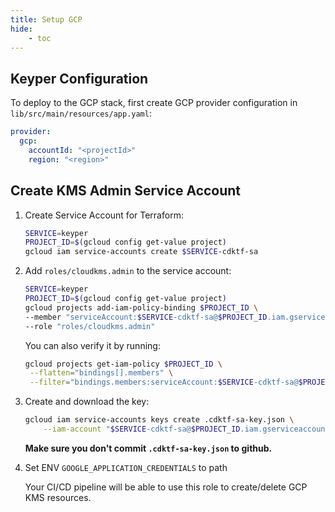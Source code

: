 ```yaml
---
title: Setup GCP
hide:
    - toc
---
```


## Keyper Configuration

To deploy to the GCP stack, first create GCP provider configuration in `lib/src/main/resources/app.yaml`:

```yaml
provider:
  gcp:
    accountId: "<projectId>"
    region: "<region>"
```

## Create KMS Admin Service Account

1. Create Service Account for Terraform:
   ```bash
   SERVICE=keyper
   PROJECT_ID=$(gcloud config get-value project)
   gcloud iam service-accounts create $SERVICE-cdktf-sa
   ```
2. Add `roles/cloudkms.admin` to the service account:
   ```bash
   SERVICE=keyper
   PROJECT_ID=$(gcloud config get-value project)
   gcloud projects add-iam-policy-binding $PROJECT_ID \
   --member "serviceAccount:$SERVICE-cdktf-sa@$PROJECT_ID.iam.gserviceaccount.com" \
   --role "roles/cloudkms.admin"
   ```
   You can also verify it by running:
   ```bash
   gcloud projects get-iam-policy $PROJECT_ID \
    --flatten="bindings[].members" \
    --filter="bindings.members:serviceAccount:$SERVICE-cdktf-sa@$PROJECT_ID.iam.gserviceaccount.com"
   ```
3. Create and download the key:
   
    ```bash
    gcloud iam service-accounts keys create .cdktf-sa-key.json \
        --iam-account "$SERVICE-cdktf-sa@$PROJECT_ID.iam.gserviceaccount.com"
    ```
    **Make sure you don't commit `.cdktf-sa-key.json` to github.**

4. Set ENV `GOOGLE_APPLICATION_CREDENTIALS` to path
    
    Your CI/CD pipeline will be able to use this role to create/delete GCP KMS resources.
